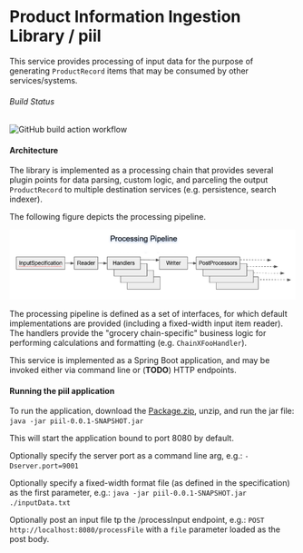 # Product Information Ingestion Library / piil

This service provides processing of input data for the purpose of generating `ProductRecord` items that may be consumed by other services/systems.   



###### Build Status
<!-- ![Appveyor build status!](https://ci.appveyor.com/api/projects/status/github/plink-fm/piil) --> 
![GitHub build action workflow](https://github.com/plink-fm/piil/actions/workflows/javaci.yml/badge.svg)



#### Architecture

The library is implemented as a processing chain that provides several plugin points for data parsing, custom logic, and parceling the output `ProductRecord` to multiple destination services (e.g. persistence, search indexer).

The following figure depicts the processing pipeline.

![piil Processing Pipeline](ProcessingPipeline.png)

The processing pipeline is defined as a set of interfaces, for which default implementations are provided (including a fixed-width input item reader).  The handlers provide the "grocery chain-specific" business logic for performing calculations and formatting (e.g. `ChainXFooHandler`). 

This service is implemented as a Spring Boot application, and may be invoked either via command line or (**TODO**) HTTP endpoints.

#### Running the piil application

To run the application, download the [Package.zip](https://github.com/plink-fm/piil/suites/2450896733/artifacts/52543565), unzip, and run the jar file:  
`java -jar piil-0.0.1-SNAPSHOT.jar` 

This will start the application bound to port 8080 by default.  

Optionally specify the server port as a command line arg, e.g.:
`-Dserver.port=9001`

Optionally specify a fixed-width format file (as defined in the specification) as the first parameter, e.g.:
`java -jar piil-0.0.1-SNAPSHOT.jar ./inputData.txt`

Optionally post an input file tp the /processInput endpoint, e.g.:
`POST http://localhost:8080/processFile` with a `file` parameter loaded as the post body.

  
